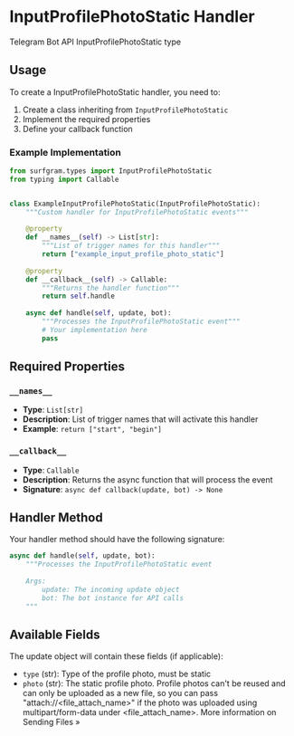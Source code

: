 # InputProfilePhotoStatic Handler

Telegram Bot API InputProfilePhotoStatic type

## Usage

To create a InputProfilePhotoStatic handler, you need to:

1. Create a class inheriting from `InputProfilePhotoStatic`
2. Implement the required properties
3. Define your callback function

### Example Implementation

```python
from surfgram.types import InputProfilePhotoStatic
from typing import Callable


class ExampleInputProfilePhotoStatic(InputProfilePhotoStatic):
    """Custom handler for InputProfilePhotoStatic events"""
    
    @property
    def __names__(self) -> List[str]:
        """List of trigger names for this handler"""
        return ["example_input_profile_photo_static"]
    
    @property
    def __callback__(self) -> Callable:
        """Returns the handler function"""
        return self.handle
    
    async def handle(self, update, bot):
        """Processes the InputProfilePhotoStatic event"""
        # Your implementation here
        pass
```

## Required Properties

### `__names__`
- **Type**: `List[str]`
- **Description**: List of trigger names that will activate this handler
- **Example**: `return ["start", "begin"]`

### `__callback__`
- **Type**: `Callable`
- **Description**: Returns the async function that will process the event
- **Signature**: `async def callback(update, bot) -> None`

## Handler Method

Your handler method should have the following signature:

```python
async def handle(self, update, bot):
    """Processes the InputProfilePhotoStatic event
    
    Args:
        update: The incoming update object
        bot: The bot instance for API calls
    """
```

## Available Fields

The update object will contain these fields (if applicable):

- `type` (str): Type of the profile photo, must be static
- `photo` (str): The static profile photo. Profile photos can't be reused and can only be uploaded as a new file, so you can pass "attach://<file_attach_name>" if the photo was uploaded using multipart/form-data under <file_attach_name>. More information on Sending Files »
